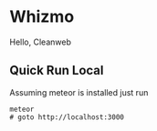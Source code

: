 Whizmo
======
Hello, Cleanweb

Quick Run Local
---------------
Assuming meteor is installed just run 

    meteor 
    # goto http://localhost:3000

